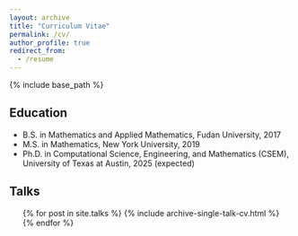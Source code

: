 ```yaml
---
layout: archive
title: "Curriculum Vitae"
permalink: /cv/
author_profile: true
redirect_from:
  - /resume
---
```


{% include base_path %}

## Education
* B.S. in Mathematics and Applied Mathematics, Fudan University, 2017
* M.S. in Mathematics, New York University, 2019
* Ph.D. in Computational Science, Engineering, and Mathematics (CSEM), University of Texas at Austin, 2025 (expected)

<!-- ## Publications
  <ul>{% for post in site.publications %}
    {% include archive-single-cv.html %}
  {% endfor %}</ul> -->
  
## Talks
  <ul>{% for post in site.talks %}
    {% include archive-single-talk-cv.html %}
  {% endfor %}</ul>
  
<!-- ## Teaching
  <ul>{% for post in site.teaching %}
    {% include archive-single-cv.html %}
  {% endfor %}</ul> -->
  
